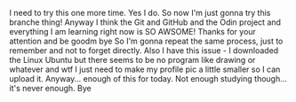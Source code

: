I need to try this one more time. Yes I do. So now I'm just gonna try this branche thing! Anyway I think the Git and GitHub and the Odin project and everything I am learning right now is SO  AWSOME! Thanks for your attention and be goodm bye
So I'm gonna repeat the same process, just to remember and not to forget directly. Also I have this issue - I downloaded the Linux Ubuntu but there seems to be no program like drawing or whatever and wtf I just need to make my profile pic a little smaller so I can upload it. Anyway... enough of this for today. Not enough studying though... it's never enough. Bye
